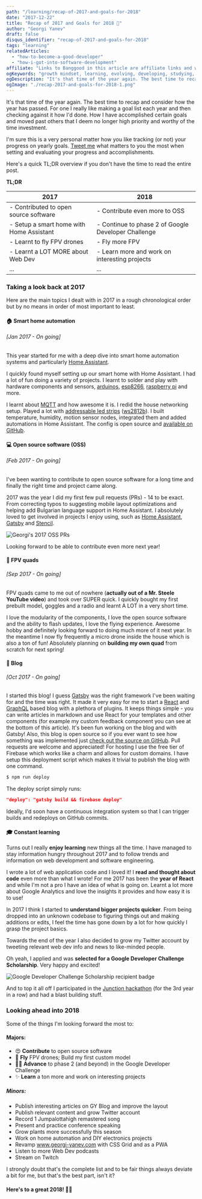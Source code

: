 ```yaml
---
path: "/learning/recap-of-2017-and-goals-for-2018"
date: "2017-12-22"
title: "Recap of 2017 and Goals for 2018 🎉"
author: "Georgi Yanev"
draft: false
disqus_identifier: "recap-of-2017-and-goals-for-2018"
tags: "learning"
relatedArticles:
  - "how-to-become-a-good-developer"
  - "how-i-got-into-software-development"
affiliate: "Links to Banggood in this article are affiliate links and would support the blog if used to make a purchase."
ogKeywords: "growth mindset, learning, evolving, developing, studying, improvement, goal list, progress, taking a look back, looking ahead, 2017, 2018, fly fpv, contribute to open source, google developer challenge scholarship, web dev, smart home automation, blog, passion, grow, twitter, public speaking, gatsby, react, home assistant, graphql, github, firebase, constant learning, life-long learning, junction hackathon, pwa, css grid, twitch, home automation, DIY"
ogDescription: "It's that time of the year again. The best time to recap and consider how the year has passed. For one I really like making a goal list each year and then checking against it how I'd done. How I have accomplished certain goals and moved past others that I deem no longer high priority and worthy of the time investment."
ogImage: "./recap-2017-and-goals-for-2018-1.png"
---
```


It's that time of the year again. The best time to recap and consider how the year has passed. For one I really like making a goal list each year and then checking against it how I'd done. How I have accomplished certain goals and moved past others that I deem no longer high priority and worthy of the time investment.

I'm sure this is a very personal matter how you like tracking (or not) your progress on yearly goals. [Tweet me][1] what matters to you the most when setting and evaluating your progress and accomplishments.

Here's a quick TL;DR overview if you don't have the time to read the entire post.

**TL;DR**

| 2017                                     | 2018                                                |
| ---------------------------------------- | --------------------------------------------------- |
| - Contributed to open source software    | - Contribute even more to OSS                       |
| - Setup a smart home with Home Assistant | - Continue to phase 2 of Google Developer Challenge |
| - Learnt to fly FPV drones               | - Fly more FPV                                      |
| - Learnt a LOT MORE about Web Dev        | - Learn more and work on interesting projects       |
| ...                                      | ...                                                 |

### Taking a look back at 2017

Here are the main topics I dealt with in 2017 in a rough chronological order but by no means in order of most important to least.

#### 🏠 Smart home automation

###### [Jan 2017 - On going]

This year started for me with a deep dive into smart home automation systems and particularly [Home Assistant][2].

I quickly found myself setting up our smart home with Home Assistant. I had a lot of fun doing a variety of projects. I learnt to solder and play with hardware components and sensors, [arduinos][6], [esp8266][5], [raspberry pi][4] and more.

I learnt about [MQTT][3] and how awesome it is. I redid the house networking setup. Played a lot with [addressable led strips][7] ([ws2812b][8]). I built temperature, humidity, motion sensor nodes, integrated them and added automations in Home Assistant. The config is open source and [available on GitHub][9].

#### 💻 Open source software (OSS)

###### [Feb 2017 - On going]

I've been wanting to contribute to open source software for a long time and finally the right time and project came along.

2017 was the year I did my first few pull requests (PRs) - 14 to be exact. From correcting typos to suggesting mobile layout optimizations and helping add Bulgarian language support in Home Assistant. I absolutely loved to get involved in projects I enjoy using, such as [Home Assistant][2], [Gatsby][10] and [Stencil][11].

![Georgi's 2017 OSS PRs](recap-2017-and-goals-for-2018-1.png)

Looking forward to be able to contribute even more next year!

#### 🚁 FPV quads

###### [Sep 2017 - On going]

FPV quads came to me out of nowhere (**actually out of a Mr. Steele YouTube video**) and took over SUPER quick. I quickly bought my first prebuilt model, goggles and a radio and learnt A LOT in a very short time.

I love the modularity of the components, I love the open source software and the ability to flash updates, I love the flying experience. Awesome hobby and definitely looking forward to doing much more of it next year. In the meantime I now fly frequently a micro drone inside the house which is also a ton of fun! Absolutely planning on **building my own quad** from scratch for next spring!

#### 📰 Blog

###### [Oct 2017 - On going]

I started this blog! I guess [Gatsby][10] was the right framework I've been waiting for and the time was right. It made it very easy for me to start a [React][12] and [GraphQL][13] based blog with a plethora of plugins. It keeps things simple - you can write articles in markdown and use React for your templates and other components (for example my custom feedback component you can see at the bottom of this article). It's been fun working on the blog and with Gatsby! Also, this blog is open source so if you ever want to see how something was implemented just [check out the source on GitHub][14]. Pull requests are welcome and appreciated! For hosting I use the free tier of Firebase which works like a charm and allows for custom domains. I have setup this deployment script which makes it trivial to publish the blog with one command.

```bash
$ npm run deploy
```

The deploy script simply runs:

```json
"deploy": "gatsby build && firebase deploy"
```

Ideally, I'd soon have a continuous integration system so that I can trigger builds and redeploys on GitHub commits.

#### 🎓 Constant learning

Turns out I really **enjoy learning** new things all the time. I have managed to stay information hungry throughout 2017 and to follow trends and information on web development and software engineering.

I wrote a lot of web application code and I loved it! I **read and thought about code** even more than what I wrote! For me 2017 has been the **year of React** and while I'm not a pro I have an idea of what is going on. Learnt a lot more about Google Analytics and love the insights it provides and how easy it is to use!

In 2017 I think I started to **understand bigger projects quicker**. From being dropped into an unknown codebase to figuring things out and making additions or edits, I feel the time has gone down by a lot for how quickly I grasp the project basics.

Towards the end of the year I also decided to grow my Twitter account by tweeting relevant web dev info and news to like-minded people.

Oh yeah, I applied and was **selected for a Google Developer Challenge Scholarship**. Very happy and excited!

![Google Developer Challenge Scholarship recipient badge](recap-2017-and-goals-for-2018-2.png)

And to top it all off I participated in the [Junction hackathon][15] (for the 3rd year in a row) and had a blast building stuff.

### Looking ahead into 2018

Some of the things I'm looking forward the most to:

#### Majors:

* 😍 **Contribute** to open source software
* 🚁 **Fly** FPV drones; Build my first custom model
* 👨‍🎓️ **Advance** to phase 2 (and beyond) in the Google Developer Challenge
* ✨ **Learn** a ton more and work on interesting projects

##### Minors:

* Publish interesting articles on GY Blog and improve the layout
* Publish relevant content and grow Twitter account
* Record 1 Jumpalottahigh remastered song
* Present and practice conference speaking
* Grow plants more successfully this season
* Work on home automation and DIY electronics projects
* Revamp www.georgi-yanev.com with CSS Grid and as a PWA
* Listen to more Web Dev podcasts
* Stream on Twitch

I strongly doubt that's the complete list and to be fair things always deviate a bit for me, but that's the best part, isn't it?

#### Here's to a great 2018! 🍾🥂

[0]: Linkslist
[1]: https://twitter.com/jumpalottahigh
[2]: https://home-assistant.io
[3]: https://mqtt.org/
[4]: https://goo.gl/BPtq7C
[5]: https://goo.gl/Qn8ZjX
[6]: https://goo.gl/umSZQ4
[7]: https://twitter.com/jumpalottahigh/status/939207097941725184
[8]: https://goo.gl/7JVNZa
[9]: https://github.com/jumpalottahigh/YAR-Home-Assistant-Configuration
[10]: https://www.gatsbyjs.org/
[11]: https://stenciljs.com/
[12]: https://reactjs.org/
[13]: http://graphql.org/
[14]: https://github.com/jumpalottahigh/blog.georgi-yanev.com/
[15]: http://certificates.hackjunction.com/Junction17-Certificate_participation.bvCtGbgW.pdf
